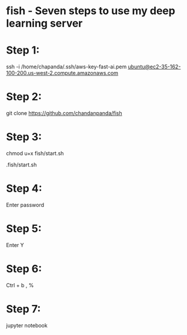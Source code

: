 # fish - Seven steps to use my deep learning server

# Step 1:
ssh -i /home/chapanda/.ssh/aws-key-fast-ai.pem ubuntu@ec2-35-162-100-200.us-west-2.compute.amazonaws.com

# Step 2:
git clone https://github.com/chandanpanda/fish	

# Step 3:
chmod u+x fish/start.sh

.fish/start.sh

# Step 4:
Enter password

# Step 5:
Enter Y

# Step 6:
Ctrl + b , %

# Step 7:
jupyter notebook

